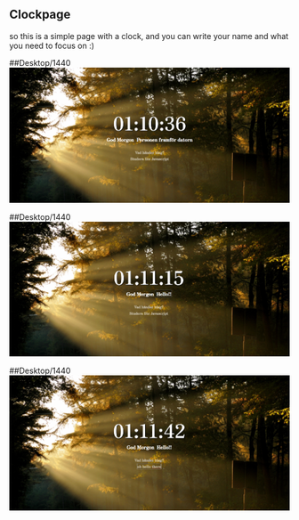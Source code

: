 ## Clockpage

so this is a simple page with a clock, and you can write your name and what you need to focus on :)


##Desktop/1440
![Alt text](https://github.com/FredrikThunberg/clockpage/blob/main/Clockpage/clockpage1.png)

##Desktop/1440
![Alt text](https://github.com/FredrikThunberg/clockpage/blob/main/Clockpage/clockpage2.png)

##Desktop/1440
![Alt text](https://github.com/FredrikThunberg/clockpage/blob/main/Clockpage/clockpage3.png)

